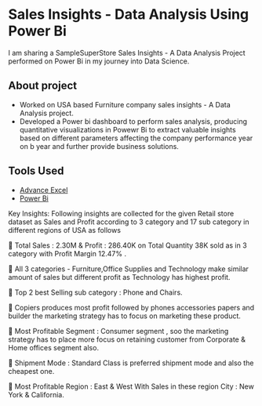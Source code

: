 # Sales Insights - Data Analysis Using Power Bi
I am sharing a SampleSuperStore Sales Insights - A Data Analysis Project performed on Power Bi in my journey into Data Science.

## About project 
* Worked on USA based Furniture company sales insights - A Data Analysis project.
* Developed a Power bi dashboard to perform sales analysis, producing quantitative visualizations in Powewr Bi to extract valuable insights based on different parameters affecting the company performance year on b 
  year and further provide business solutions.

## Tools Used
* [Advance Excel](https://www.coursera.org/account/accomplishments/certificate/4E8YBJXZSPAP)
* [Power Bi](https://www.udemy.com/certificate/UC-b8093fed-facb-4bb9-b9a2-7eb9507fee1a/)

Key Insights: Following insights are collected for the given Retail store dataset as Sales and Profit according to 3 category and 17 sub category in different regions of USA as follows 

🔷 Total Sales : 2.30M & Profit : 286.40K on Total Quantity 38K sold as in 3 category with Profit Margin 12.47% .

🔶 All 3 categories - Furniture,Office Supplies and Technology make similar amount of sales but different profit as Technology has highest profit.

🔷 Top 2 best Selling sub category : Phone and Chairs.

🔶 Copiers produces most profit followed by phones accessories papers and builder the marketing strategy has to focus on marketing these product.

🔷 Most Profitable Segment : Consumer segment , soo the marketing strategy has to place more focus on retaining customer from Corporate & Home offices segment also.

🔶 Shipment Mode : Standard Class is preferred shipment mode and also the cheapest one.

🔷 Most Profitable Region : East & West With Sales in these region City : New York & California.
